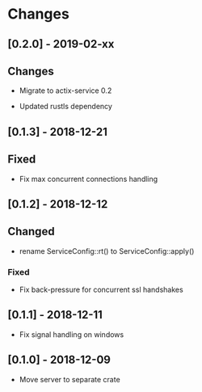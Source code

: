 # Changes

## [0.2.0] - 2019-02-xx

## Changes

* Migrate to actix-service 0.2

* Updated rustls dependency


## [0.1.3] - 2018-12-21

## Fixed

* Fix max concurrent connections handling


## [0.1.2] - 2018-12-12

## Changed

* rename ServiceConfig::rt() to ServiceConfig::apply()


### Fixed

* Fix back-pressure for concurrent ssl handshakes


## [0.1.1] - 2018-12-11

* Fix signal handling on windows


## [0.1.0] - 2018-12-09

* Move server to separate crate
